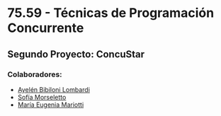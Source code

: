 # 75.59 - Técnicas de Programación Concurrente
## Segundo Proyecto: ConcuStar

### Colaboradores:
* [Ayelén Bibiloni Lombardi](https://github.com/abibilonilombardi)
* [Sofía Morseletto](https://github.com/sofiamorseletto)
* [María Eugenia Mariotti](https://github.com/emariotti3)
